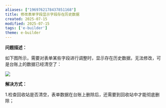 ```yaml
---
aliases: ["1969762178437851168"]
title: 修改表单字段显示字段存在历史数据
created: 2025-07-15
modified: 2025-07-15
tags: ['e-builder']
theme: e-builder
---
```


**问题描述：**

如下图所示，需要对表单某些字段进行调整时，显示存在历史数据，无法修改，可是台账上的数据已经清空了：

![](https://myhelpdoc.oss-cn-heyuan.aliyuncs.com/mdimages/d82e321a1e0b70f4a839591956a0a481.jpg)

**解决方式：**

1.检查回收站是否清空，表单数据在台账上删除后，还需要到回收站中才能彻底删除；

